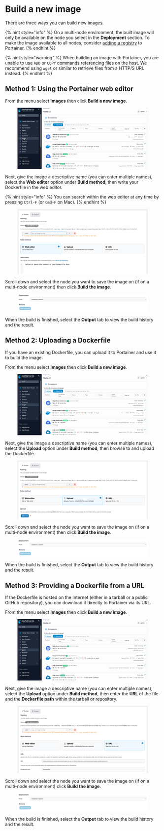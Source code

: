 # Build a new image

There are three ways you can build new images.

{% hint style="info" %}
On a multi-node environment, the built image will only be available on the node you select in the **Deployment** section. To make the image available to all nodes, consider [adding a registry](../../../admin/registries/add/) to Portainer.
{% endhint %}

{% hint style="warning" %}
When building an image with Portainer, you are unable to use `ADD` or `COPY` commands referencing files on the host. We recommend using `wget` or similar to retrieve files from a HTTP/S URL instead.
{% endhint %}

## Method 1: Using the Portainer web editor

From the menu select **Images** then click **Build a new image**.

<figure><img src="../../../.gitbook/assets/2.15-docker_images_build_image.gif" alt=""><figcaption></figcaption></figure>

Next, give the image a descriptive name (you can enter multiple names), select the **Web editor** option under **Build method**, then write your Dockerfile in the web editor.

{% hint style="info" %}
You can search within the web editor at any time by pressing `Ctrl-F` (or `Cmd-F` on Mac).
{% endhint %}

<figure><img src="../../../.gitbook/assets/2.15-docker_images_build_web_editor.png" alt=""><figcaption></figcaption></figure>

Scroll down and select the node you want to save the image on (if on a multi-node environment) then click **Build the image**.

<figure><img src="../../../.gitbook/assets/2.15-docker_images_build_deployment.png" alt=""><figcaption></figcaption></figure>

When the build is finished, select the **Output** tab to view the build history and the result.

## Method 2: Uploading a Dockerfile

If you have an existing Dockerfile, you can upload it to Portainer and use it to build the image.

From the menu select **Images** then click **Build a new image**.

<figure><img src="../../../.gitbook/assets/2.15-docker_images_build_image_upload.gif" alt=""><figcaption></figcaption></figure>

Next, give the image a descriptive name (you can enter multiple names), select the **Upload** option under **Build method**, then browse to and upload the Dockerfile.

<figure><img src="../../../.gitbook/assets/2.15-docker_images_build_upload.png" alt=""><figcaption></figcaption></figure>

Scroll down and select the node you want to save the image on (if on a multi-node environment) then click **Build the image**.

<figure><img src="../../../.gitbook/assets/2.15-docker_images_build_deployment.png" alt=""><figcaption></figcaption></figure>

When the build is finished, select the **Output** tab to view the build history and the result.

## Method 3: Providing a Dockerfile from a URL

If the Dockerfile is hosted on the Internet (either in a tarball or a public GitHub repository), you can download it directly to Portainer via its URL.

From the menu select **Images** then click **Build a new image**.

<figure><img src="../../../.gitbook/assets/2.15-docker_images_build_image_URL.gif" alt=""><figcaption></figcaption></figure>

Next, give the image a descriptive name (you can enter multiple names), select the **Upload** option under **Build method**, then enter the **URL** of the file and the **Dockerfile path** within the tarball or repository.

<figure><img src="../../../.gitbook/assets/2.15-docker_images_build_URL.png" alt=""><figcaption></figcaption></figure>

Scroll down and select the node you want to save the image on (if on a multi-node environment) click **Build the image**.

<figure><img src="../../../.gitbook/assets/2.15-docker_images_build_deployment.png" alt=""><figcaption></figcaption></figure>

When the build is finished, select the **Output** tab to view the build history and the result.
